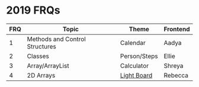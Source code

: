 # 2019 FRQs

| FRQ | Topic | Theme | Frontend | 
| --- | --- | --- | --- |
| 1 | Methods and Control Structures | Calendar | Aadya |
| 2 | Classes | Person/Steps | Ellie | 
| 3 | Array/ArrayList | Calculator | Shreya | 
| 4 | 2D Arrays | <a href="/frq4">Light Board</a> | Rebecca | 